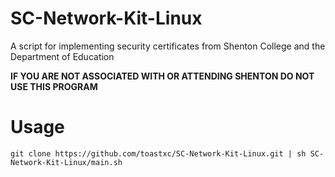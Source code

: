 # SC-Network-Kit-Linux
A script for implementing security certificates from Shenton College and the Department of Education

**IF YOU ARE NOT ASSOCIATED WITH OR ATTENDING SHENTON DO NOT USE THIS PROGRAM**

# Usage

`git clone https://github.com/toastxc/SC-Network-Kit-Linux.git | sh SC-Network-Kit-Linux/main.sh`


